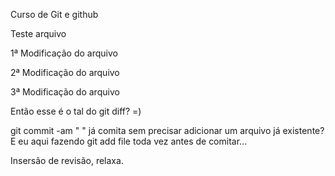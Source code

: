 Curso de Git e github

Teste arquivo

1ª Modificação do arquivo

2ª Modificação do arquivo

3ª Modificação do arquivo

Então esse é o tal do git diff? =)

git commit -am " " já comita sem precisar adicionar um arquivo já existente?
E eu aqui fazendo git add file toda vez antes de comitar...

Insersão de revisão, relaxa.
